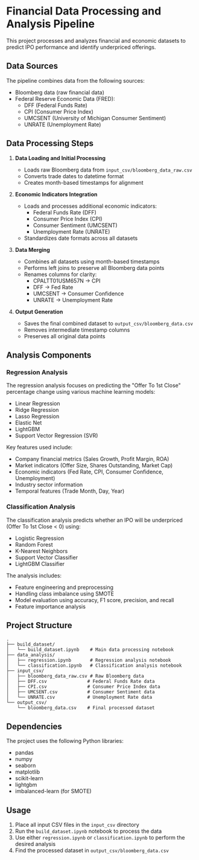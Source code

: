 # Financial Data Processing and Analysis Pipeline

This project processes and analyzes financial and economic datasets to predict IPO performance and identify underpriced offerings.

## Data Sources

The pipeline combines data from the following sources:
- Bloomberg data (raw financial data)
- Federal Reserve Economic Data (FRED):
  - DFF (Federal Funds Rate)
  - CPI (Consumer Price Index)
  - UMCSENT (University of Michigan Consumer Sentiment)
  - UNRATE (Unemployment Rate)

## Data Processing Steps

1. **Data Loading and Initial Processing**
   - Loads raw Bloomberg data from `input_csv/bloomberg_data_raw.csv`
   - Converts trade dates to datetime format
   - Creates month-based timestamps for alignment

2. **Economic Indicators Integration**
   - Loads and processes additional economic indicators:
     - Federal Funds Rate (DFF)
     - Consumer Price Index (CPI)
     - Consumer Sentiment (UMCSENT)
     - Unemployment Rate (UNRATE)
   - Standardizes date formats across all datasets

3. **Data Merging**
   - Combines all datasets using month-based timestamps
   - Performs left joins to preserve all Bloomberg data points
   - Renames columns for clarity:
     - CPALTT01USM657N → CPI
     - DFF → Fed Rate
     - UMCSENT → Consumer Confidence
     - UNRATE → Unemployment Rate

4. **Output Generation**
   - Saves the final combined dataset to `output_csv/bloomberg_data.csv`
   - Removes intermediate timestamp columns
   - Preserves all original data points

## Analysis Components

### Regression Analysis
The regression analysis focuses on predicting the "Offer To 1st Close" percentage change using various machine learning models:
- Linear Regression
- Ridge Regression
- Lasso Regression
- Elastic Net
- LightGBM
- Support Vector Regression (SVR)

Key features used include:
- Company financial metrics (Sales Growth, Profit Margin, ROA)
- Market indicators (Offer Size, Shares Outstanding, Market Cap)
- Economic indicators (Fed Rate, CPI, Consumer Confidence, Unemployment)
- Industry sector information
- Temporal features (Trade Month, Day, Year)

### Classification Analysis
The classification analysis predicts whether an IPO will be underpriced (Offer To 1st Close < 0) using:
- Logistic Regression
- Random Forest
- K-Nearest Neighbors
- Support Vector Classifier
- LightGBM Classifier

The analysis includes:
- Feature engineering and preprocessing
- Handling class imbalance using SMOTE
- Model evaluation using accuracy, F1 score, precision, and recall
- Feature importance analysis

## Project Structure

```
.
├── build_dataset/
│   └── build_dataset.ipynb    # Main data processing notebook
├── data_analysis/
│   ├── regression.ipynb       # Regression analysis notebook
│   └── classification.ipynb   # Classification analysis notebook
├── input_csv/
│   ├── bloomberg_data_raw.csv # Raw Bloomberg data
│   ├── DFF.csv               # Federal Funds Rate data
│   ├── CPI.csv               # Consumer Price Index data
│   ├── UMCSENT.csv           # Consumer Sentiment data
│   └── UNRATE.csv            # Unemployment Rate data
└── output_csv/
    └── bloomberg_data.csv    # Final processed dataset
```

## Dependencies

The project uses the following Python libraries:
- pandas
- numpy
- seaborn
- matplotlib
- scikit-learn
- lightgbm
- imbalanced-learn (for SMOTE)

## Usage

1. Place all input CSV files in the `input_csv` directory
2. Run the `build_dataset.ipynb` notebook to process the data
3. Use either `regression.ipynb` or `classification.ipynb` to perform the desired analysis
4. Find the processed dataset in `output_csv/bloomberg_data.csv`